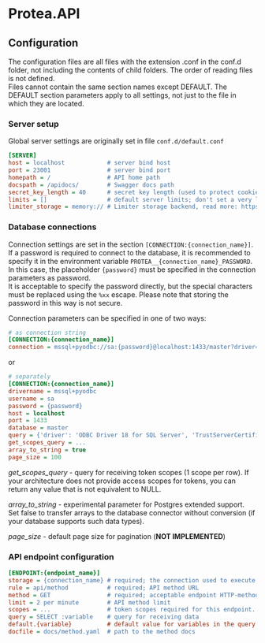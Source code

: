 # Protea.API

## Configuration
The configuration files are all files with the extension .conf in the conf.d folder, not including the contents of child folders.
The order of reading files is not defined.
<br>
Files cannot contain the same section names except DEFAULT. The DEFAULT section parameters apply to all settings, not just to the file in which they are located.


### Server setup
Global server settings are originally set in file `conf.d/default.conf`

```ini
[SERVER]
host = localhost            # server bind host
port = 23001                # server bind port
homepath = /                # API home path
docspath = /apidocs/        # Swagger docs path
secret_key_length = 40      # secret key length (used to protect cookies)
limits = []                 # default server limits; don't set a very low limit, because it will affect the docs opening
limiter_storage = memory:// # Limiter storage backend, read more: https://flask-limiter.readthedocs.io/en/stable/
```


### Database connections
Connection settings are set in the section `[CONNECTION:{connection_name}]`.
If a password is required to connect to the database, it is recommended to specify it in the environment variable `PROTEA__{connection_name}_PASSWORD`.
In this case, the placeholder `{password}` must be specified in the connection parameters as password.<br>
It is acceptable to specify the password directly, but the special characters must be replaced using the `%xx` escape.
Please note that storing the password in this way is not secure.

Connection parameters can be specified in one of two ways:
```ini
# as connection string
[CONNECTION:{connection_name}]
connection = mssql+pyodbc://sa:{password}@localhost:1433/master?driver=ODBC+Driver+18+for+SQL+Server&TrustServerCertificate=yes
```
or
```ini
# separately
[CONNECTION:{connection_name}]
drivername = mssql+pyodbc
username = sa
password = {password}
host = localhost
port = 1433
database = master
query = {'driver': 'ODBC Driver 18 for SQL Server', 'TrustServerCertificate': 'yes'}
get_scopes_query = ...
array_to_string = true
page_size = 100
```

_get_scopes_query_ - query for receiving token scopes (1 scope per row). If your architecture does not provide access scopes for tokens, you can return any value that is not equivalent to NULL.

_array_to_string_ - experimental parameter for Postgres extended support. Set false to transfer arrays to the database connector without conversion (if your database supports such data types).

_page_size_ - default page size for pagination (__NOT IMPLEMENTED__)


### API endpoint configuration

```ini
[ENDPOINT:{endpoint_name}]
storage = {connection_name} # required; the connection used to execute query
rule = api/method           # required; API method URL
method = GET                # required; acceptable endpoint HTTP-method
limit = 2 per minute        # API method limit
scopes = ...                # token scopes required for this endpoint. Don't set if your architecture does not provide access scopes for tokens
query = SELECT :variable    # query for receiving data
default.{variable}          # default value for variables in the query
docfile = docs/method.yaml  # path to the method docs
```
